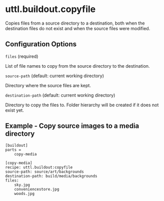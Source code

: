 # uttl.buildout.copyfile

Copies files from a source directory to a destination, both when the destination files do not exist and when the source files were modified.

## Configuration Options

`files` (required)

List of file names to copy from the source directory to the destination.

`source-path` (default: current working directory)

Directory where the source files are kept.

`destination-path` (default: current working directory)

Directory to copy the files to. Folder hierarchy will be created if it does not exist yet.

## Example - Copy source images to a media directory

	[buildout]
	parts = 
		copy-media

	[copy-media]
	recipe: uttl.buildout:copyfile
	source-path: source/art/backgrounds
	destination-path: build/media/backgrounds
	files:
		sky.jpg
		conveniencestore.jpg
		woods.jpg